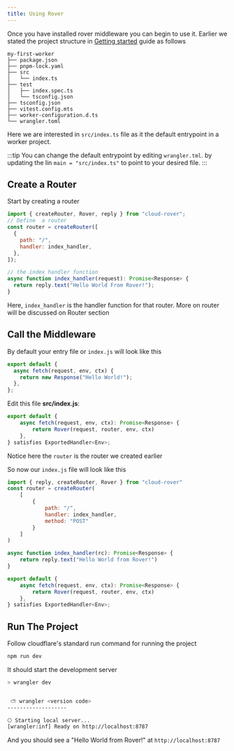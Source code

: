 ```yaml
---
title: Using Rover
---
```


Once you have installed rover middleware you can begin to use it. Earlier we stated the project structure in [Getting started](./getting-started.md) guide as follows

```plaintext
my-first-worker
├── package.json
├── pnpm-lock.yaml
├── src
│   └── index.ts
├── test
│   ├── index.spec.ts
│   └── tsconfig.json
├── tsconfig.json
├── vitest.config.mts
├── worker-configuration.d.ts
└── wrangler.toml
```

Here we are interested in `src/index.ts` file as it the default entrypoint in a worker project.

:::tip
You can change the default entrypoint by editing `wrangler.tml`. by updating the lin `main = "src/index.ts"` to point to your desired file.
:::

## Create a Router

Start by creating a router

```js
import { createRouter, Rover, reply } from "cloud-rover";
// Define  a router
const router = createRouter([
  {
    path: "/",
    handler: index_handler,
  },
]);

// the index handler function
async function index_handler(request): Promise<Response> {
  return reply.text("Hello World From Rover!");
}
```

Here, `index_handler` is the handler function for that router. More on router will be discussed on Router section

## Call the Middleware

By default your entry file or `index.js` will look like this

```js
export default {
  async fetch(request, env, ctx) {
    return new Response("Hello World!");
  },
};
```

Edit this file **src/index.js**:

```js
export default {
	async fetch(request, env, ctx): Promise<Response> {
		return Rover(request, router, env, ctx)
	},
} satisfies ExportedHandler<Env>;
```

Notice here the `router` is the router we created earlier

So now our `index.js` file will look like this

```js
import { reply, createRouter, Rover } from "cloud-rover"
const router = createRouter(
	[
		{
			path: "/",
			handler: index_handler,
			method: "POST"
		}
	]
)

async function index_handler(rc): Promise<Response> {
	return reply.text("Hello World from Rover!")
}

export default {
	async fetch(request, env, ctx): Promise<Response> {
		return Rover(request, router, env, ctx)
	},
} satisfies ExportedHandler<Env>;

```

## Run The Project

Follow cloudflare's standard run command for running the project

```bash
npm run dev
```

It should start the development server

```bash
> wrangler dev


 ⛅️ wrangler <version code>
-------------------

⎔ Starting local server...
[wrangler:inf] Ready on http://localhost:8787

```

And you should see a "Hello World from Rover!" at `http://localhost:8787`

